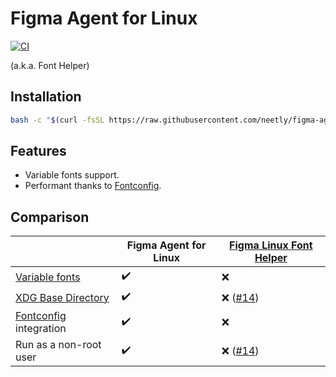 # Figma Agent for Linux

[![CI](https://github.com/neetly/figma-agent-linux/actions/workflows/ci.yml/badge.svg)](https://github.com/neetly/figma-agent-linux/actions/workflows/ci.yml)

(a.k.a. Font Helper)

## Installation

```sh
bash -c "$(curl -fsSL https://raw.githubusercontent.com/neetly/figma-agent-linux/main/scripts/install.sh)"
```

## Features

- Variable fonts support.
- Performant thanks to [Fontconfig][].

## Comparison

|                            | Figma Agent for Linux | [Figma Linux Font Helper][] |
| -------------------------- | --------------------- | --------------------------- |
| [Variable fonts][]         | ✔️                    | ❌                          |
| [XDG Base Directory][]     | ✔️                    | ❌ ([#14][])                |
| [Fontconfig][] integration | ✔️                    | ❌                          |
| Run as a non-root user     | ✔️                    | ❌ ([#14][])                |

[figma linux font helper]: https://github.com/Figma-Linux/figma-linux-font-helper
[variable fonts]: https://www.figma.com/typography/variable-fonts/
[xdg base directory]: https://specifications.freedesktop.org/basedir-spec/basedir-spec-latest.html
[fontconfig]: https://www.freedesktop.org/wiki/Software/fontconfig/
[#14]: https://github.com/Figma-Linux/figma-linux-font-helper/issues/14
